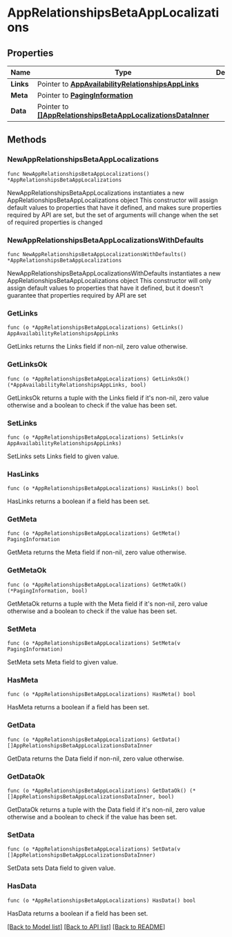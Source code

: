 # AppRelationshipsBetaAppLocalizations

## Properties

Name | Type | Description | Notes
------------ | ------------- | ------------- | -------------
**Links** | Pointer to [**AppAvailabilityRelationshipsAppLinks**](AppAvailabilityRelationshipsAppLinks.md) |  | [optional] 
**Meta** | Pointer to [**PagingInformation**](PagingInformation.md) |  | [optional] 
**Data** | Pointer to [**[]AppRelationshipsBetaAppLocalizationsDataInner**](AppRelationshipsBetaAppLocalizationsDataInner.md) |  | [optional] 

## Methods

### NewAppRelationshipsBetaAppLocalizations

`func NewAppRelationshipsBetaAppLocalizations() *AppRelationshipsBetaAppLocalizations`

NewAppRelationshipsBetaAppLocalizations instantiates a new AppRelationshipsBetaAppLocalizations object
This constructor will assign default values to properties that have it defined,
and makes sure properties required by API are set, but the set of arguments
will change when the set of required properties is changed

### NewAppRelationshipsBetaAppLocalizationsWithDefaults

`func NewAppRelationshipsBetaAppLocalizationsWithDefaults() *AppRelationshipsBetaAppLocalizations`

NewAppRelationshipsBetaAppLocalizationsWithDefaults instantiates a new AppRelationshipsBetaAppLocalizations object
This constructor will only assign default values to properties that have it defined,
but it doesn't guarantee that properties required by API are set

### GetLinks

`func (o *AppRelationshipsBetaAppLocalizations) GetLinks() AppAvailabilityRelationshipsAppLinks`

GetLinks returns the Links field if non-nil, zero value otherwise.

### GetLinksOk

`func (o *AppRelationshipsBetaAppLocalizations) GetLinksOk() (*AppAvailabilityRelationshipsAppLinks, bool)`

GetLinksOk returns a tuple with the Links field if it's non-nil, zero value otherwise
and a boolean to check if the value has been set.

### SetLinks

`func (o *AppRelationshipsBetaAppLocalizations) SetLinks(v AppAvailabilityRelationshipsAppLinks)`

SetLinks sets Links field to given value.

### HasLinks

`func (o *AppRelationshipsBetaAppLocalizations) HasLinks() bool`

HasLinks returns a boolean if a field has been set.

### GetMeta

`func (o *AppRelationshipsBetaAppLocalizations) GetMeta() PagingInformation`

GetMeta returns the Meta field if non-nil, zero value otherwise.

### GetMetaOk

`func (o *AppRelationshipsBetaAppLocalizations) GetMetaOk() (*PagingInformation, bool)`

GetMetaOk returns a tuple with the Meta field if it's non-nil, zero value otherwise
and a boolean to check if the value has been set.

### SetMeta

`func (o *AppRelationshipsBetaAppLocalizations) SetMeta(v PagingInformation)`

SetMeta sets Meta field to given value.

### HasMeta

`func (o *AppRelationshipsBetaAppLocalizations) HasMeta() bool`

HasMeta returns a boolean if a field has been set.

### GetData

`func (o *AppRelationshipsBetaAppLocalizations) GetData() []AppRelationshipsBetaAppLocalizationsDataInner`

GetData returns the Data field if non-nil, zero value otherwise.

### GetDataOk

`func (o *AppRelationshipsBetaAppLocalizations) GetDataOk() (*[]AppRelationshipsBetaAppLocalizationsDataInner, bool)`

GetDataOk returns a tuple with the Data field if it's non-nil, zero value otherwise
and a boolean to check if the value has been set.

### SetData

`func (o *AppRelationshipsBetaAppLocalizations) SetData(v []AppRelationshipsBetaAppLocalizationsDataInner)`

SetData sets Data field to given value.

### HasData

`func (o *AppRelationshipsBetaAppLocalizations) HasData() bool`

HasData returns a boolean if a field has been set.


[[Back to Model list]](../README.md#documentation-for-models) [[Back to API list]](../README.md#documentation-for-api-endpoints) [[Back to README]](../README.md)


